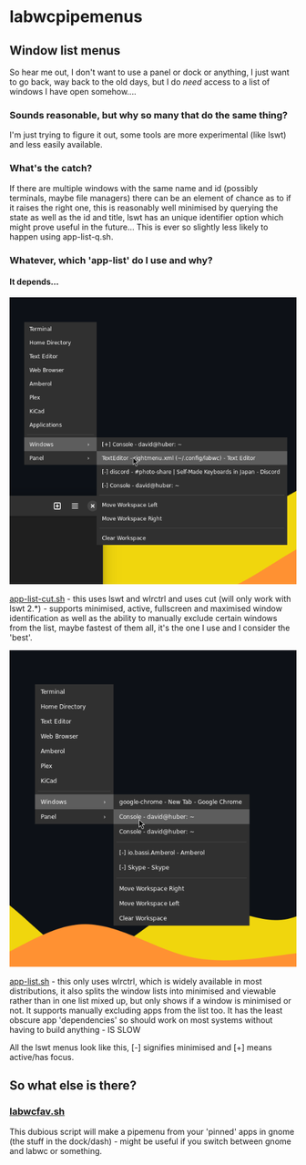 # labwcpipemenus


## Window list menus

So hear me out, I don't want to use a panel or dock or anything, I just want to go back, way back to the old days, but I do *need* access to a list of windows I have open somehow....

### Sounds reasonable, but why so many that do the same thing?

I'm just trying to figure it out, some tools are more experimental (like lswt) and less easily available.

### What's the catch?

If there are multiple windows with the same name and id (possibly terminals, maybe file managers) there can be an element of chance as to if it raises the right one, this is reasonably well minimised by querying the state as well as the id and title, lswt has an unique identifier option which might prove useful in the future... This is ever so slightly less likely to happen using app-list-q.sh.

### Whatever, which 'app-list' do I use and why?

#### It depends... 
![image](app-list-cut.png)

[app-list-cut.sh](app-list-cut.sh) - this uses lswt and wlrctrl and uses cut (will only work with lswt 2.*) - supports minimised, active, fullscreen and maximised window identification as well as the ability to manually exclude certain windows from the list, maybe fastest of them all, it's the one I use and I consider the 'best'.

![image](app-list.png)

[app-list.sh](app-list.sh) - this only uses wlrctrl, which is widely available in most distributions, it also splits the window lists into minimised and viewable rather than in one list mixed up, but only shows if a window is minimised or not. It supports manually excluding apps from the list too. It has the least obscure app 'dependencies' so should work on most systems without having to build anything - IS SLOW




All the lswt menus look like this, [-] signifies minimised and [+] means active/has focus.

## So what else is there?

### [labwcfav.sh](labwcfav.sh)

This dubious script will make a pipemenu from your 'pinned' apps in gnome (the stuff in the dock/dash) - might be useful if you switch between gnome and labwc or something. 

